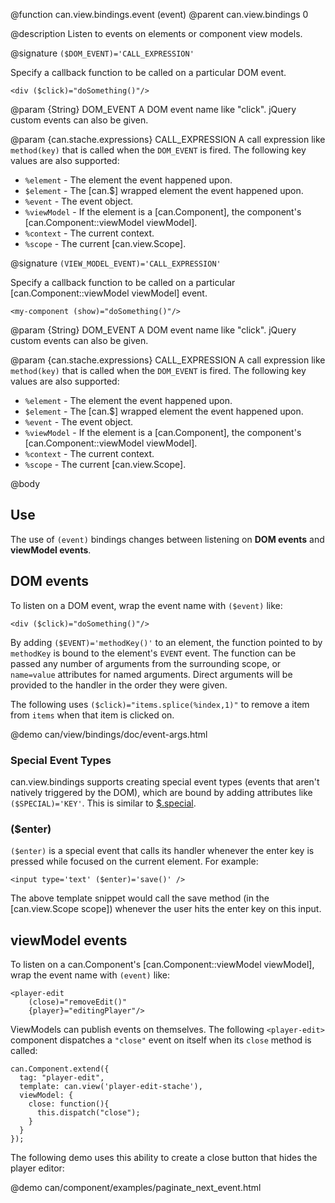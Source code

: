 @function can.view.bindings.event \(event\)
@parent can.view.bindings 0

@description Listen to events on elements or component view models.

@signature `($DOM_EVENT)='CALL_EXPRESSION'`

Specify a callback function to be called on a particular DOM event.

```
<div ($click)="doSomething()"/>
```

@param {String} DOM_EVENT A DOM event name like "click". jQuery custom events can also
be given. 

@param {can.stache.expressions} CALL_EXPRESSION A call expression like `method(key)` that is called when the `DOM_EVENT` 
is fired. The following key values are also supported:

 - `%element` - The element the event happened upon.
 - `$element` - The [can.$] wrapped element the event happened upon.
 - `%event` - The event object.
 - `%viewModel` - If the element is a [can.Component], the component's [can.Component::viewModel viewModel].
 - `%context` - The current context.
 - `%scope` - The current [can.view.Scope].

@signature `(VIEW_MODEL_EVENT)='CALL_EXPRESSION'`

Specify a callback function to be called on a particular [can.Component::viewModel viewModel] event.

```
<my-component (show)="doSomething()"/>
```

@param {String} DOM_EVENT A DOM event name like "click". jQuery custom events can also
be given. 

@param {can.stache.expressions} CALL_EXPRESSION A call expression like `method(key)` that is called when the `DOM_EVENT` 
is fired. The following key values are also supported:

 - `%element` - The element the event happened upon.
 - `$element` - The [can.$] wrapped element the event happened upon.
 - `%event` - The event object.
 - `%viewModel` - If the element is a [can.Component], the component's [can.Component::viewModel viewModel].
 - `%context` - The current context.
 - `%scope` - The current [can.view.Scope].


@body

## Use

The use of `(event)` bindings changes between listening on __DOM events__ and __viewModel events__.

## DOM events

To listen on a DOM event, wrap the event name with `($event)` like:

```
<div ($click)="doSomething()"/>
```

By adding `($EVENT)='methodKey()'` to an element, the function pointed to
by `methodKey` is bound to the element's `EVENT` event. The function can be
passed any number of arguments from the surrounding scope, or `name=value`
attributes for named arguments. Direct arguments will be provided to the
handler in the order they were given.

The following uses `($click)="items.splice(%index,1)"` to remove a
item from `items` when that item is clicked on.

@demo can/view/bindings/doc/event-args.html

### Special Event Types

can.view.bindings supports creating special event types 
(events that aren't natively triggered by the DOM), which are 
bound by adding attributes like `($SPECIAL)='KEY'`. This is 
similar to [$.special](http://benalman.com/news/2010/03/jquery-special-events/).

### ($enter)

`($enter)` is a special event that calls its handler whenever the enter 
key is pressed while focused on the current element. For example: 

	<input type='text' ($enter)='save()' />

The above template snippet would call the save method 
(in the [can.view.Scope scope]) whenever 
the user hits the enter key on this input.

## viewModel events

To listen on a can.Component's [can.Component::viewModel viewModel], wrap the event name with `(event)` like:

```
<player-edit 
  	(close)="removeEdit()" 
  	{player}="editingPlayer"/>
```

ViewModels can publish events on themselves. The following `<player-edit>` component
 dispatches a `"close"` event on itself when its `close` method is called:

```
can.Component.extend({
  tag: "player-edit",
  template: can.view('player-edit-stache'),
  viewModel: {
    close: function(){
      this.dispatch("close");
    }
  }
});
```

The following demo uses this ability to create a close button that 
hides the player editor:

@demo can/component/examples/paginate_next_event.html
